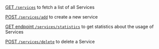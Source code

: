 [GET `/services`](https://github.com/buerokratt/Service-Module/issues/38) to fetch a list of all Services

[POST `/services/add`](https://github.com/buerokratt/Service-Module/issues/34) to create a new service

[GET endpoint `/services/statistics`](https://github.com/buerokratt/Service-Module/issues/39) to get statistics about the usage of Services

[POST `/services/delete`](https://github.com/buerokratt/Service-Module/issues/14) to delete a Service
